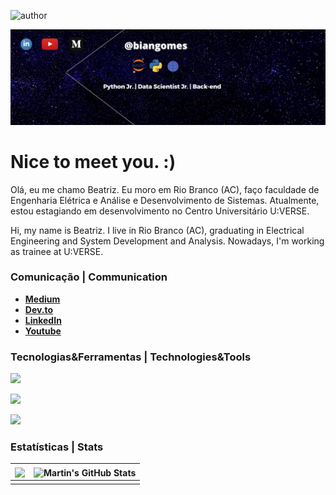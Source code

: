 ![author](https://img.shields.io/badge/author-beatriznascimento-purple.svg)

<p align="center">
  <img src="banner3.png" >
</p>

# Nice to meet you. :)

Olá, eu me chamo Beatriz. Eu moro em Rio Branco (AC), faço faculdade de Engenharia Elétrica e Análise e Desenvolvimento de Sistemas. Atualmente, estou estagiando em desenvolvimento no Centro Universitário U:VERSE. 

Hi, my name is Beatriz. I live in Rio Branco (AC), graduating in Electrical Engineering and System Development and Analysis. Nowadays, I'm working as trainee at U:VERSE.

### Comunicação | Communication

- [**Medium**](https://biangomes.medium.com/)
- [**Dev.to**](https://dev.to/biangomes)
- [**LinkedIn**](https://www.linkedin.com/in/beatriz-nascimento-gomes/)
- [**Youtube**](https://www.youtube.com/channel/UCRa5puYkgpOymA5crwLHAeg)

### Tecnologias&Ferramentas | Technologies&Tools

![](https://img.shields.io/badge/Code-Python-informational?style=flat&logo=python&logoColor=white&color=2bbc8a)

![](https://img.shields.io/badge/Editor-intelliJ_IDEA-informational?style=flat&logo=intellij-idea&logoColor=white&color=2bbc8a)

![](https://img.shields.io/badge/Code-Python-informational?style=flat&logo=python&logoColor=white&color=2bbc8a)





### Estatísticas | Stats

| <img align="center" src="https://github-readme-stats.vercel.app/api/top-langs/?username=biangomes&hide=java,html&title_color=ffffff&text_color=c9cacc&icon_color=2bbc8a&bg_color=1d1f21" /> | <img align="center" src="https://github-readme-stats.vercel.app/api?username=biangomes&show_icons=true&line_height=27&count_private=true&title_color=ffffff&text_color=c9cacc&icon_color=2bbc8a&bg_color=1d1f21" alt="Martin's GitHub Stats" /> |
| ------------------------------------------------------------ | ------------------------------------------------------------ |
|                                                              |                                                              |







